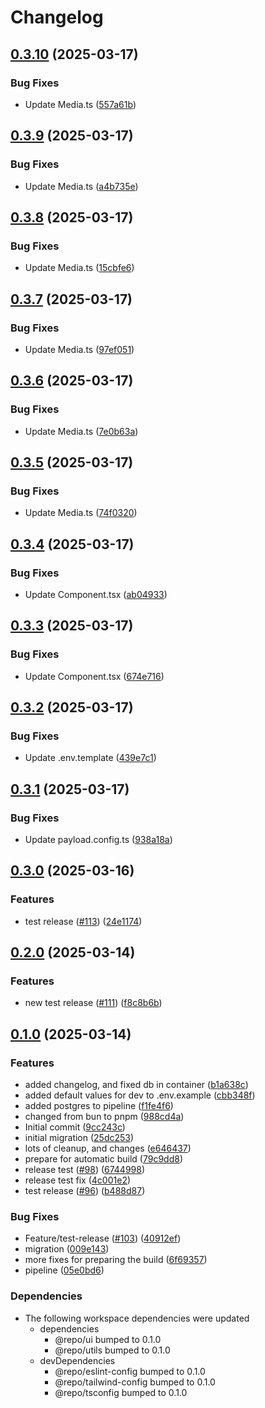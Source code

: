 # Changelog

## [0.3.10](https://github.com/CaptainPowerTurtle/teck-website-monorepo/compare/web@v0.3.9...web@v0.3.10) (2025-03-17)


### Bug Fixes

* Update Media.ts ([557a61b](https://github.com/CaptainPowerTurtle/teck-website-monorepo/commit/557a61b149dfed30c024870aa027c1eef6aaee46))

## [0.3.9](https://github.com/CaptainPowerTurtle/teck-website-monorepo/compare/web@v0.3.8...web@v0.3.9) (2025-03-17)


### Bug Fixes

* Update Media.ts ([a4b735e](https://github.com/CaptainPowerTurtle/teck-website-monorepo/commit/a4b735e6d6a0399ebe55144e2220a99df862d3de))

## [0.3.8](https://github.com/CaptainPowerTurtle/teck-website-monorepo/compare/web@v0.3.7...web@v0.3.8) (2025-03-17)


### Bug Fixes

* Update Media.ts ([15cbfe6](https://github.com/CaptainPowerTurtle/teck-website-monorepo/commit/15cbfe6ba940eb1a36da4037faa0283520bcd899))

## [0.3.7](https://github.com/CaptainPowerTurtle/teck-website-monorepo/compare/web@v0.3.6...web@v0.3.7) (2025-03-17)


### Bug Fixes

* Update Media.ts ([97ef051](https://github.com/CaptainPowerTurtle/teck-website-monorepo/commit/97ef0516de9f12e1b497502769487ad269f817ce))

## [0.3.6](https://github.com/CaptainPowerTurtle/teck-website-monorepo/compare/web@v0.3.5...web@v0.3.6) (2025-03-17)


### Bug Fixes

* Update Media.ts ([7e0b63a](https://github.com/CaptainPowerTurtle/teck-website-monorepo/commit/7e0b63ae7b3b60f199b7a13b5fc4df534f0b77b3))

## [0.3.5](https://github.com/CaptainPowerTurtle/teck-website-monorepo/compare/web@v0.3.4...web@v0.3.5) (2025-03-17)


### Bug Fixes

* Update Media.ts ([74f0320](https://github.com/CaptainPowerTurtle/teck-website-monorepo/commit/74f0320c0a3c65740515615822234e2876c106a2))

## [0.3.4](https://github.com/CaptainPowerTurtle/teck-website-monorepo/compare/web@v0.3.3...web@v0.3.4) (2025-03-17)


### Bug Fixes

* Update Component.tsx ([ab04933](https://github.com/CaptainPowerTurtle/teck-website-monorepo/commit/ab04933ba7430cf2d63c6b05d4299882f8860a32))

## [0.3.3](https://github.com/CaptainPowerTurtle/teck-website-monorepo/compare/web@v0.3.2...web@v0.3.3) (2025-03-17)


### Bug Fixes

* Update Component.tsx ([674e716](https://github.com/CaptainPowerTurtle/teck-website-monorepo/commit/674e716ee2ff0e71641047ca7d6f21499013a33b))

## [0.3.2](https://github.com/CaptainPowerTurtle/teck-website-monorepo/compare/web@v0.3.1...web@v0.3.2) (2025-03-17)


### Bug Fixes

* Update .env.template ([439e7c1](https://github.com/CaptainPowerTurtle/teck-website-monorepo/commit/439e7c1615ed1e58e388a875bfae297227e10837))

## [0.3.1](https://github.com/CaptainPowerTurtle/teck-website-monorepo/compare/web@v0.3.0...web@v0.3.1) (2025-03-17)


### Bug Fixes

* Update payload.config.ts ([938a18a](https://github.com/CaptainPowerTurtle/teck-website-monorepo/commit/938a18af64f6ff679316c6dec0fe8c5840a8013f))

## [0.3.0](https://github.com/CaptainPowerTurtle/teck-website-monorepo/compare/web@v0.2.0...web@v0.3.0) (2025-03-16)


### Features

* test release ([#113](https://github.com/CaptainPowerTurtle/teck-website-monorepo/issues/113)) ([24e1174](https://github.com/CaptainPowerTurtle/teck-website-monorepo/commit/24e1174bcd658aa58e2e3546a757ebbfdbc2857a))

## [0.2.0](https://github.com/CaptainPowerTurtle/teck-website-monorepo/compare/web@v0.1.0...web@v0.2.0) (2025-03-14)


### Features

* new test release ([#111](https://github.com/CaptainPowerTurtle/teck-website-monorepo/issues/111)) ([f8c8b6b](https://github.com/CaptainPowerTurtle/teck-website-monorepo/commit/f8c8b6ba6b5642ebaa21baf1992a9f8991c61692))

## [0.1.0](https://github.com/CaptainPowerTurtle/teck-website-monorepo/compare/web@v0.0.1...web@v0.1.0) (2025-03-14)


### Features

* added changelog, and fixed db in container ([b1a638c](https://github.com/CaptainPowerTurtle/teck-website-monorepo/commit/b1a638c392ccca6fe80bb0723f5b602ace5e2e36))
* added default values for dev to .env.example ([cbb348f](https://github.com/CaptainPowerTurtle/teck-website-monorepo/commit/cbb348f63785217189d8fad497b372a7c8523793))
* added postgres to pipeline ([f1fe4f6](https://github.com/CaptainPowerTurtle/teck-website-monorepo/commit/f1fe4f6e9e6147039f3b327dfcd0366ca6ea56ff))
* changed from bun to pnpm ([988cd4a](https://github.com/CaptainPowerTurtle/teck-website-monorepo/commit/988cd4a2e09e64eea9713c7edd043041f991edef))
* Initial commit ([9cc243c](https://github.com/CaptainPowerTurtle/teck-website-monorepo/commit/9cc243c16242a4910b53bc075e2094bd2f5837e2))
* initial migration ([25dc253](https://github.com/CaptainPowerTurtle/teck-website-monorepo/commit/25dc253703e08b28850c8fc0c7ca1db092a3336e))
* lots of cleanup, and changes ([e646437](https://github.com/CaptainPowerTurtle/teck-website-monorepo/commit/e6464375c4eefc5fe390344b8edd41329a1b6fd2))
* prepare for automatic build ([79c9dd8](https://github.com/CaptainPowerTurtle/teck-website-monorepo/commit/79c9dd86a910b4720fa0f560ef312120d77d95ca))
* release test ([#98](https://github.com/CaptainPowerTurtle/teck-website-monorepo/issues/98)) ([6744998](https://github.com/CaptainPowerTurtle/teck-website-monorepo/commit/67449983c3485bfa724692560a6f5ac5c586332a))
* release test fix ([4c001e2](https://github.com/CaptainPowerTurtle/teck-website-monorepo/commit/4c001e2eea0158afc859262b9e7338d105b5026d))
* test release ([#96](https://github.com/CaptainPowerTurtle/teck-website-monorepo/issues/96)) ([b488d87](https://github.com/CaptainPowerTurtle/teck-website-monorepo/commit/b488d87eca3120a0f3c16def8ced1483eedcc65f))


### Bug Fixes

* Feature/test-release ([#103](https://github.com/CaptainPowerTurtle/teck-website-monorepo/issues/103)) ([40912ef](https://github.com/CaptainPowerTurtle/teck-website-monorepo/commit/40912efd67543c12067461fe336c78fc0fbb9b52))
* migration ([009e143](https://github.com/CaptainPowerTurtle/teck-website-monorepo/commit/009e1433c0690f3797cc039f0a267fa8128f415c))
* more fixes for preparing the build ([6f69357](https://github.com/CaptainPowerTurtle/teck-website-monorepo/commit/6f69357276ed4eede85ad77801ce152f658f704a))
* pipeline ([05e0bd6](https://github.com/CaptainPowerTurtle/teck-website-monorepo/commit/05e0bd62904685da83b06935f4e56c78508d9a5c))


### Dependencies

* The following workspace dependencies were updated
  * dependencies
    * @repo/ui bumped to 0.1.0
    * @repo/utils bumped to 0.1.0
  * devDependencies
    * @repo/eslint-config bumped to 0.1.0
    * @repo/tailwind-config bumped to 0.1.0
    * @repo/tsconfig bumped to 0.1.0
